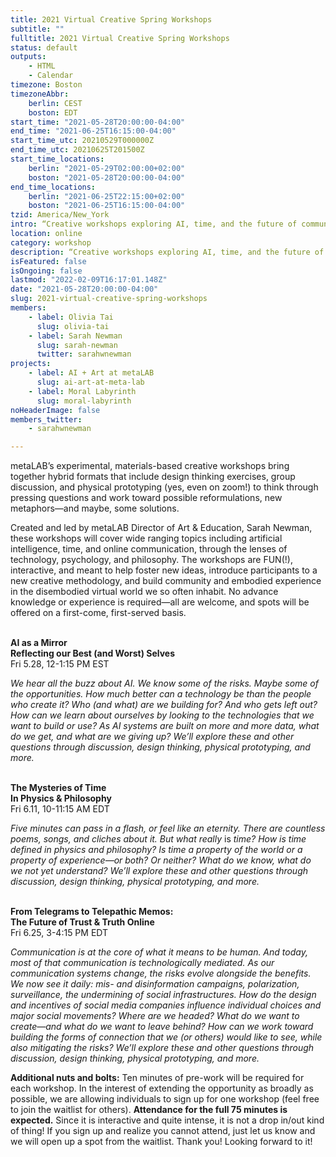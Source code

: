 ```yaml
---
title: 2021 Virtual Creative Spring Workshops
subtitle: ""
fulltitle: 2021 Virtual Creative Spring Workshops
status: default
outputs:
    - HTML
    - Calendar
timezone: Boston
timezoneAbbr:
    berlin: CEST
    boston: EDT
start_time: "2021-05-28T20:00:00-04:00"
end_time: "2021-06-25T16:15:00-04:00"
start_time_utc: 20210529T000000Z
end_time_utc: 20210625T201500Z
start_time_locations:
    berlin: "2021-05-29T02:00:00+02:00"
    boston: "2021-05-28T20:00:00-04:00"
end_time_locations:
    berlin: "2021-06-25T22:15:00+02:00"
    boston: "2021-06-25T16:15:00-04:00"
tzid: America/New_York
intro: “Creative workshops exploring AI, time, and the future of communication”
location: online
category: workshop
description: “Creative workshops exploring AI, time, and the future of communication”
isFeatured: false
isOngoing: false
lastmod: "2022-02-09T16:17:01.148Z"
date: "2021-05-28T20:00:00-04:00"
slug: 2021-virtual-creative-spring-workshops
members:
    - label: Olivia Tai
      slug: olivia-tai
    - label: Sarah Newman
      slug: sarah-newman
      twitter: sarahwnewman
projects:
    - label: AI + Art at metaLAB
      slug: ai-art-at-meta-lab
    - label: Moral Labyrinth
      slug: moral-labyrinth
noHeaderImage: false
members_twitter:
    - sarahwnewman

---
```

metaLAB’s experimental, materials-based creative workshops bring together hybrid formats that include design thinking exercises, group discussion, and physical prototyping (yes, even on zoom!) to think through pressing questions and work toward possible reformulations, new metaphors—and maybe, some solutions.  

Created and led by metaLAB Director of Art & Education, Sarah Newman, these workshops will cover wide ranging topics including artificial intelligence, time, and online communication, through the lenses of technology, psychology, and philosophy. The workshops are FUN(!), interactive, and meant to help foster new ideas, introduce participants to a new creative methodology, and build community and embodied experience in the disembodied virtual world we so often inhabit. No advance knowledge or experience is required—all are welcome, and spots will be offered on a first-come, first-served basis.  
&nbsp;  
 
 
 
**AI as a Mirror  
Reflecting our Best (and Worst) Selves**  
Fri 5.28, 12-1:15 PM EST     

*We hear all the buzz about AI. We know some of the risks. Maybe some of the opportunities. How much better can a technology be than the people who create it? Who (and what) are we building for? And who gets left out? How can we learn about ourselves by looking to the technologies that we want to build or use? As AI systems are built on more and more data, what do we get, and what are we giving up? We’ll explore these and other questions through discussion, design thinking, physical prototyping, and more.*  
 &nbsp;  
    
  
  
**The Mysteries of Time   
In Physics & Philosophy**  
Fri 6.11, 10-11:15 AM EDT  

*Five minutes can pass in a flash, or feel like an eternity. There are countless poems, songs, and cliches about it. But what really* is *time? How is time defined in physics and philosophy? Is time a property of the world or a property of experience—or both? Or neither? What do we know, what do we not yet understand? We’ll explore these and other questions through discussion, design thinking, physical prototyping, and more.*  
&nbsp;  



**From Telegrams to Telepathic Memos:  
The Future of Trust & Truth Online**  
Fri 6.25, 3-4:15 PM EDT  

*Communication is at the core of what it means to be human. And today, most of that communication is technologically mediated. As our communication systems change, the risks evolve alongside the benefits. We now see it daily: mis- and disinformation campaigns, polarization, surveillance, the undermining of social infrastructures. How do the design and incentives of social media companies influence individual choices and major social movements? Where are we headed? What do we want to create—and what do we want to leave behind? How can we work toward building the forms of connection that we (or others) would like to see, while also mitigating the risks? We’ll explore these and other questions through discussion, design thinking, physical prototyping, and more.*  



**Additional nuts and bolts:** 
Ten minutes of pre-work will be required for each workshop. In the interest of extending the opportunity as broadly as possible, we are allowing individuals to sign up for one workshop (feel free to join the waitlist for others). **Attendance for the full 75 minutes is expected.** Since it is interactive and quite intense, it is not a drop in/out kind of thing! If you sign up and realize you cannot attend, just let us know and we will open up a spot from the waitlist. Thank you! Looking forward to it!
